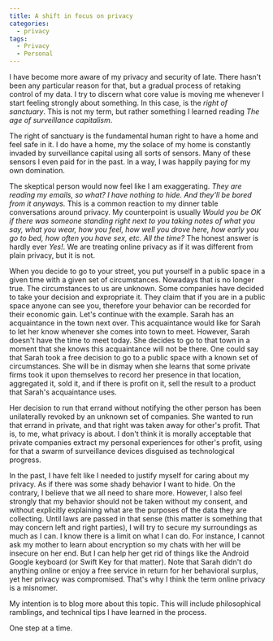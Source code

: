```yaml
---
title: A shift in focus on privacy
categories:
  - privacy
tags:
  - Privacy
  - Personal
---
```

I have become more aware of my privacy and security of late. There hasn't been any particular reason for that, but a gradual process of retaking control of my data. I try to discern what core value is moving me whenever I start feeling strongly about something. In this case, is the *right of sanctuary*. This is not my term, but rather something I learned reading *The age of surveillance capitalism*.
<!-- more -->
The right of sanctuary is the fundamental human right to have a home and feel safe in it. I do have a home, my the solace of my home is constantly invaded by surveillance capital using all sorts of sensors. Many of these sensors I even paid for in the past. In a way, I was happily paying for my own domination.

The skeptical person would now feel like I am exaggerating. *They are reading my emails, so what? I have nothing to hide. And they'll be bored from it anyways.* This is a common reaction to my dinner table conversations around privacy. My counterpoint is usually *Would you be OK if there was someone standing right next to you taking notes of what you say, what you wear, how you feel, how well you drove here, how early you go to bed, how often you have sex, etc. All the time?* The honest answer is hardly ever *Yes!*. We are treating online privacy as if it was different from plain privacy, but it is not.

When you decide to go to your street, you put yourself in a public space in a given time with a given set of circumstances. Nowadays that is no longer true. The circumstances to us are unknown. Some companies have decided to take your decision and expropriate it. They claim that if you are in a public space anyone can see you, therefore your behavior can be recorded for their economic gain. Let's continue with the example. Sarah has an acquaintance in the town next over. This acquaintance would like for Sarah to let her know whenever she comes into town to meet. However, Sarah doesn't have the time to meet today. She decides to go to that town in a moment that she knows this acquaintance will not be there. One could say that Sarah took a free decision to go to a public space with a known set of circumstances. She will be in dismay when she learns that some private firms took it upon themselves to record her presence in that location, aggregated it, sold it, and if there is profit on it, sell the result to a product that Sarah's acquaintance uses.

Her decision to run that errand without notifying the other person has been unilaterally revoked by an unknown set of companies. She wanted to run that errand in private, and that right was taken away for other's profit. That is, to me, what privacy is about. I don't think it is morally acceptable that private companies extract my personal experiences for other's profit, using for that a swarm of surveillance devices disguised as technological progress.

In the past, I have felt like I needed to justify myself for caring about my privacy. As if there was some shady behavior I want to hide. On the contrary, I believe that we all need to share more. However, I also feel strongly that my behavior should not be taken without my consent, and without explicitly explaining what are the purposes of the data they are collecting. Until laws are passed in that sense (this matter is something that may concern left and right parties), I will try to secure my surroundings as much as I can. I know there is a limit on what I can do. For instance, I cannot ask my mother to learn about encryption so my chats with her will be insecure on her end. But I can help her get rid of things like the Android Google keyboard (or Swift Key for that matter). Note that Sarah didn't do anything online or enjoy a free service in return for her behavioral surplus, yet her privacy was compromised. That's why I think the term online privacy is a misnomer.

My intention is to blog more about this topic. This will include philosophical ramblings, and technical tips I have learned in the process.

One step at a time.
